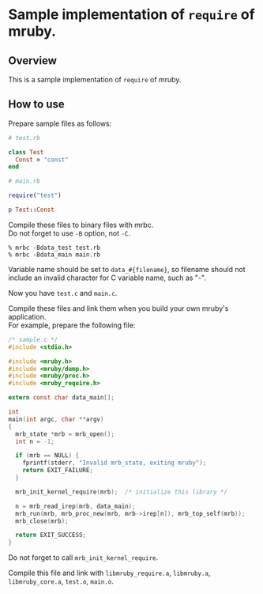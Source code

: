 
# Sample implementation of `require` of mruby.

## Overview
This is a sample implementation of `require` of mruby.

## How to use

Prepare sample files as follows:

```ruby
# test.rb

class Test
  Const = "const"
end
```
```ruby
# main.rb

require("test")

p Test::Const
```

Compile these files to binary files with mrbc.  
Do not forget to use `-B` option, not `-C`.

    % mrbc -Bdata_test test.rb
    % mrbc -Bdata_main main.rb

Variable name should be set to `data_#{filename}`, so filename should not include an invalid character for C variable name, such as "-".

Now you have `test.c` and `main.c`.

Compile these files and link them when you build your own mruby's application.  
For example, prepare the following file:

```c
/* sample.c */
#include <stdio.h>

#include <mruby.h>
#include <mruby/dump.h>
#include <mruby/proc.h>
#include <mruby_require.h>

extern const char data_main[];

int
main(int argc, char **argv)
{
  mrb_state *mrb = mrb_open();
  int n = -1;

  if (mrb == NULL) {
    fprintf(stderr, "Invalid mrb_state, exiting mruby");
    return EXIT_FAILURE;
  }

  mrb_init_kernel_require(mrb);  /* initialize this library */

  n = mrb_read_irep(mrb, data_main);
  mrb_run(mrb, mrb_proc_new(mrb, mrb->irep[n]), mrb_top_self(mrb));
  mrb_close(mrb);

  return EXIT_SUCCESS;
}
```

Do not forget to call `mrb_init_kernel_require`.

Compile this file and link with `libmruby_require.a`, `libmruby.a`, `libmruby_core.a`, `test.o`, `main.o`.


